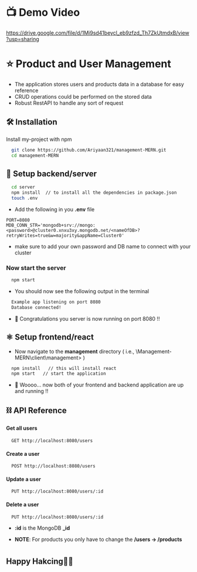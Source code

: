 
# 📺 Demo Video

https://drive.google.com/file/d/1Mi9sd41beycl_eb9zfzd_Th7ZkUtmdxB/view?usp=sharing 


# ⭐ Product and User Management

- The application stores users and products data in a database for easy reference
- CRUD operations could be performed on the stored data
- Robust RestAPI to handle any sort of request


## 🛠️ Installation

Install my-project with npm

```bash
  git clone https://github.com/Ariyaan321/management-MERN.git
  cd management-MERN
```
## 🧰 Setup backend/server

```bash
  cd server
  npm install  // to install all the dependencies in package.json
  touch .env
```
- Add the following in you **.env** file
```
PORT=8080
MDB_CONN_STR='mongodb+srv://mongo:<password>@cluster0.xnxu3xy.mongodb.net/<nameOfDB>?retryWrites=true&w=majority&appName=Cluster0'
```
- make sure to add your own password and DB name to connect with your cluster

### Now start the server 
```bash
  npm start
```
- You should now see the following output in the terminal
```bash
  Example app listening on port 8080
  Database connected!
```
- 🎉 Congratulations you server is now running on port 8080 !!

## ⚛️ Setup frontend/react

- Now navigate to the **management** directory ( i.e., \Management-MERN\client\management> )

```bash
  npm install   // this will install react
  npm start   // start the application
```

- 🎊 Woooo... now both of your frontend and backend application are up and running !!

## ⛓ API Reference

#### Get all users

```http
  GET http://localhost:8080/users
```
#### Create a user

```http
  POST http://localhost:8080/users
```

#### Update a user

```http
  PUT http://localhost:8080/users/:id
```

#### Delete a user

```http
  PUT http://localhost:8080/users/:id
```

- **:id** is the MongoDB **_id**

- **NOTE**: For products you only have to change the **/users -> /products**


#
## Happy Hakcing👋🚀

